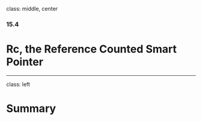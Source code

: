 class: middle, center

### 15.4

# Rc<T>, the Reference Counted Smart Pointer

---

class: left

# Summary
